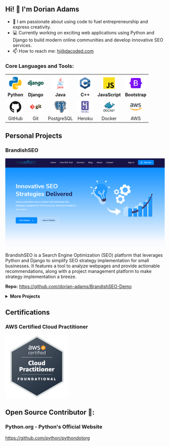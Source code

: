 ## Hi! 👋 I'm Dorian Adams

- 🚀 I am passionate about using code to fuel entrepreneurship and express creativity.
- 💻 Currently working on exciting web applications using Python and Django to build modern online communities and develop innovative SEO services.
- 📫 How to reach me: hi@dacoded.com

### Core Languages and Tools:
<table>
  <tr>
    <td align="center">
      <img height="50" src="/assets/languages/python.svg" alt="python">
      <br /><b>Python</b>
    </td>
    <td align="center">
      <img height="50" src="/assets/frameworks/django.svg" alt="django">
      <br /><b>Django</b>
    </td>
    <td align="center">
      <img height="50" src="/assets/languages/java.svg" alt="java">
      <br /><b>Java</b>
    </td>
    <td align="center">
      <img height="50" src="/assets/languages/c++.svg" alt="c++">
      <br /><b>C++</b>
    </td>
    <td align="center">
      <img height="50" src="/assets/languages/javascript.svg" alt="javascript">
      <br /><b>JavaScript</b>
    </td>
    <td align="center">
      <img height="50" src="/assets/frameworks/bootstrap-resize.png" alt="bootstrap">
      <br /><b>Bootstrap</b>
    </td>
  </tr>
  <tr>
    <td align="center">
      <img height="50" src="/assets/tools/github.svg" alt="github">
      <br />GitHub
    </td>
    <td align="center">
      <img height="50" src="/assets/tools/git.svg" alt="git">
      <br />Git
    </td>
    <td align="center">
      <img height="50" src="/assets/databases/postgresql.svg" alt="postgresql">
      <br />PostgreSQL
    </td>
    <td align="center">
      <img height="50" src="/assets/tools/heroku.svg" alt="heroku">
      <br />Heroku
    </td>
    <td align="center">
      <img height="50" src="/assets/tools/docker.svg" alt="docker">
      <br />Docker
    </td>
    <td align="center">
      <img height="50" src="/assets/cloud/amazon.svg" alt="aws">
      <br />AWS
    </td>
  </tr>
</table>

## Personal Projects

### BrandishSEO
![BrandishSEO](/assets/projects/Brandishseo_cropped.png)

BrandishSEO is a Search Engine Optimization (SEO) platform that leverages Python and Django to simplify SEO strategy implementation for small businesses. It features a tool to analyze webpages and provide actionable recommendations, along with a project management platform to make strategy implementation a breeze.

**Repo:** https://github.com/dorian-adams/BrandishSEO-Demo

<details>
  <summary><b>More Projects</b></summary>
  <br />
  <li>
  <a href="https://github.com/dorian-adams/CRUD-Grazioso-JavaFX">JavaFX record‑management app with CRUD operations via JDBC and MySQL</a>.
  </li>
  <li>
  <a href="https://github.com/dorian-adams/tuner-guy">Media-rich content hub and blog for automotive enthusiasts</a>.
  </li>
</details>

## Certifications
### AWS Certified Cloud Practitioner
<img src="/assets/certs/aws-cloud-practitioner.png" alt="aws" width="200"/>

## Open Source Contributor :handshake::
### Python.org - Python's Official Website
https://github.com/python/pythondotorg

<!--
**dorian-adams/dorian-adams** is a ✨ _special_ ✨ repository because its `README.md` (this file) appears on your GitHub profile.

Here are some ideas to get you started:
-->
